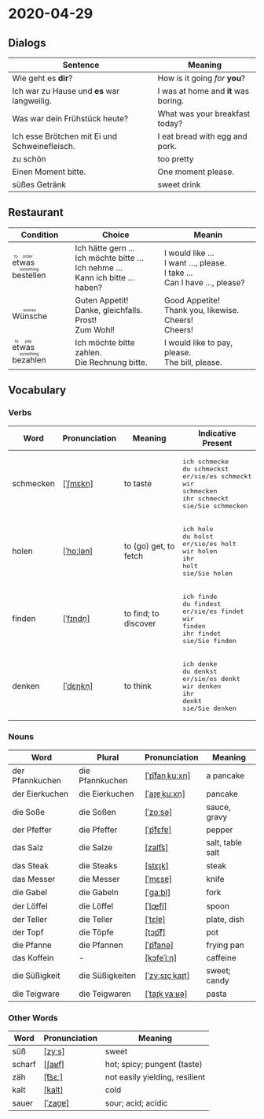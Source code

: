 # 2020-04-29

## Dialogs

| Sentence                                      | Meaning                              |
| --------------------------------------------- | ------------------------------------ |
| Wie geht es **dir**?                          | How is it going *for* **you**?       |
| Ich war zu Hause und **es** war langweilig.   | I was at home and **it** was boring. |
| Was war dein Frühstück heute?                 | What was your breakfast today?       |
| Ich esse Brötchen mit Ei und Schweinefleisch. | I eat bread with egg and pork.       |
| zu schön                                      | too pretty                           |
| Einen Moment bitte.                           | One moment please.                   |
| süßes Getränk                                 | sweet drink                          |

## Restaurant



| Condition                                               | Choice                                                       | Meanin                                                       |
| ------------------------------------------------------- | ------------------------------------------------------------ | ------------------------------------------------------------ |
| <ruby>etwas bestellen<rt>to order something</rt></ruby> | Ich hätte gern ...<br />Ich möchte bitte …<br />Ich nehme ...<br />Kann ich bitte … haben? | I would like ...<br />I want …, please.<br />I take ...<br />Can I have …, please? |
| <ruby>Wünsche<rt>wishes</rt></ruby>                     | Guten Appetit!<br />Danke, gleichfalls.<br />Prost!<br />Zum Wohl! | Good Appetite!<br />Thank you, likewise.<br />Cheers!<br />Cheers! |
| <ruby>etwas bezahlen<rt>to pay something</rt></ruby>    | Ich möchte bitte zahlen.<br />Die Rechnung bitte.            | I would like to pay, please.<br />The bill, please.          |



## Vocabulary

### Verbs

| Word      | Pronunciation | Meaning | Indicative Present |
| --------- | ------------- | ------- | ------------------ |
|schmecken|[[ˈʃmɛkn̩]](https://cdn.duden.de/_media_/audio/ID4107748_11518120.mp3)|to taste|<pre>ich       schmecke<br>du        schmeckst<br>er/sie/es schmeckt<br>wir       schmecken<br>ihr       schmeckt<br>sie/Sie   schmecken</pre>|
|holen|[[ˈhoːlən]](https://cdn.duden.de/_media_/audio/ID4115690_172978902.mp3)|to (go) get, to fetch|<pre>ich       hole<br>du        holst<br>er/sie/es holt<br>wir       holen<br>ihr       holt<br>sie/Sie   holen</pre>|
|finden|[[ˈfɪndn̩]](https://cdn.duden.de/_media_/audio/ID4110729_271138802.mp3)|to find; to discover|<pre>ich       finde<br>du        findest<br>er/sie/es findet<br>wir       finden<br>ihr       findet<br>sie/Sie   finden</pre>|
|denken|[[ˈdɛŋkn̩]](https://cdn.duden.de/_media_/audio/ID4106761_30657008.mp3)|to think|<pre>ich       denke<br>du        denkst<br>er/sie/es denkt<br>wir       denken<br>ihr       denkt<br>sie/Sie   denken</pre>|

### Nouns

| Word            | Plural | Pronunciation | Meaning |
| --------------- | ------ | ------------- | ------- |
|der Pfannkuchen|die Pfannkuchen|[[ˈp͡fanˌkuːxn̩]](https://cdn.duden.de/_media_/audio/ID4106597_255017706.mp3)|a pancake|
|der Eierkuchen|die Eierkuchen|[[ˈaɪ̯ɐˌkuːxn̩]](https://upload.wikimedia.org/wikipedia/commons/8/88/De-Eierkuchen.ogg)|pancake|
|die Soße|die Soßen|[[ˈzoːsə]](https://cdn.duden.de/_media_/audio/ID4121821_464037621.mp3)|sauce, gravy|
|der Pfeffer|die Pfeffer|[[ˈp͡fɛfɐ]](https://cdn.duden.de/_media_/audio/ID4109592_497012834.mp3)|pepper|
|das Salz|die Salze|[[zalt͡s]](https://cdn.duden.de/_media_/audio/ID4108847_379684414.mp3)|salt, table salt|
|das Steak|die Steaks|[[stɛɪ̯k]](https://cdn.duden.de/_media_/audio/ID4120138_17099709.mp3)|steak|
|das Messer|die Messer|[[ˈmɛsɐ]](https://cdn.duden.de/_media_/audio/ID4112895_434392961.mp3)|knife|
|die Gabel|die Gabeln|[[ˈɡaːbl̩]](https://cdn.duden.de/_media_/audio/ID4109513_85756084.mp3)|fork|
|der Löffel|die Löffel|[[ˈlœfl̩]](https://cdn.duden.de/_media_/audio/ID4111935_409290302.mp3)|spoon|
|der Teller|die Teller|[[ˈtɛlɐ]](https://cdn.duden.de/_media_/audio/ID4112120_505032356.mp3)|plate, dish|
|der Topf|die Töpfe|[[tɔp͡f]](https://cdn.duden.de/_media_/audio/ID4108431_307674508.mp3)|pot|
|die Pfanne|die Pfannen|[[ˈp͡fanə]](https://cdn.duden.de/_media_/audio/ID4109146_129685455.mp3)|frying pan|
|das Koffein|- |[[kɔfeˈiːn]](https://upload.wikimedia.org/wikipedia/commons/6/65/De-Koffein.ogg)|caffeine|
|die Süßigkeit|die Süßigkeiten|[[ˈzyːsɪçˌkaɪ̯t]](https://cdn.duden.de/_media_/audio/ID4521573_410807826.mp3)|sweet; candy|
|die Teigware|die Teigwaren|[[ˈtaɪ̯kˌvaːʁə]](https://cdn.duden.de/_media_/audio/ID4521618_482655514.mp3)|pasta|

### Other Words

| Word   | Pronunciation | Meaning |
| ------ | ------------- | ------- |
|süß|[[zyːs]](https://cdn.duden.de/_media_/audio/ID4120707_161291425.mp3)|sweet|
|scharf|[[ʃaʁf]](https://cdn.duden.de/_media_/audio/ID4108846_102702695.mp3)|hot; spicy; pungent (taste)|
|zäh|[[t͡sɛː]](https://cdn.duden.de/_media_/audio/ID4118497_16864369.mp3)|not easily yielding, resilient|
|kalt|[[kalt]](https://cdn.duden.de/_media_/audio/ID4112528_359649948.mp3)|cold|
|sauer|[[ˈzaʊ̯ɐ]](https://cdn.duden.de/_media_/audio/ID4116448_219664811.mp3)|sour; acid; acidic|